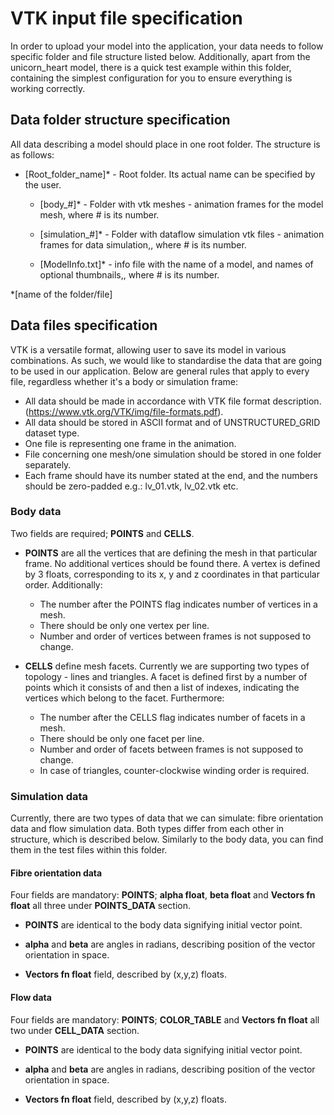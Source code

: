 ﻿# VTK input file specification

In order to upload your model into the application, your data needs to follow specific folder and file structure listed below. Additionally, apart from the unicorn_heart model, there is a quick test example within this folder, containing the simplest configuration for you to ensure everything is working correctly.

## Data folder structure specification

All data describing a model should place in one root folder. The structure is as follows:

-   [Root_folder_name]* - Root folder. Its actual name can be specified by the user.

	-  [body_#]* - Folder with vtk meshes - animation frames for the model mesh, where # is its number.
    
	- [simulation_#]* - Folder with dataflow simulation vtk files - animation frames for data simulation,, where # is its number.
    
	- [ModelInfo.txt]* - info file with the name of a model, and names of optional thumbnails,, where # is its number.

*[name of the folder/file]


## Data files specification

VTK is a versatile format, allowing user to save its model in various combinations. As such, we would like to standardise the data that are going to be used in our application. Below are general rules that apply to every file, regardless whether it's a body or simulation frame:

- All data should be made in accordance with VTK file format description. (https://www.vtk.org/VTK/img/file-formats.pdf). 
- All data should be stored in ASCII format and of UNSTRUCTURED_GRID dataset type. 
- One file is representing one frame in the animation. 
- File concerning one mesh/one simulation should be stored in one folder separately. 
- Each frame should have its number stated at the end, and the numbers should be zero-padded e.g.: lv_01.vtk, lv_02.vtk etc.


### Body data

Two fields are required; **POINTS** and **CELLS**.  

-   **POINTS** are all the vertices that are defining the mesh in that particular frame. No additional vertices should be found there. A vertex is defined by 3 floats, corresponding to its x, y and z coordinates in that particular order. Additionally:

	-  The number after the POINTS flag indicates number of vertices in a mesh.
	- There should be only one vertex per line.
	- Number and order of vertices between frames is not supposed to change.

-   **CELLS** define mesh facets.  Currently we are supporting two types of topology - lines and triangles. A facet is defined first by a number of points which it consists of and then a list of indexes, indicating the vertices which belong to the facet. Furthermore:

	- The number after the CELLS flag indicates number of facets in a mesh.
	- There should be only one facet per line.
	- Number and order of facets between frames is not supposed to change.
	- In case of triangles, counter-clockwise winding order is required.

### Simulation data

Currently, there are two types of data that we can simulate: fibre orientation data and flow simulation data. Both types differ from each other in structure, which is described below. Similarly to the body data, you can find them in the test files within this folder.

#### Fibre orientation data

Four fields are mandatory: **POINTS**; **alpha float**, **beta float** and **Vectors fn float** all three under **POINTS_DATA** section.

- **POINTS** are identical to the body data signifying initial vector point. 
 
- **alpha** and **beta** are angles in radians, describing position of the vector orientation in space. 
- **Vectors fn float** field, described by (x,y,z) floats.

#### Flow data
Four fields are mandatory: **POINTS**; **COLOR_TABLE** and **Vectors fn float** all two under **CELL_DATA** section.

- **POINTS** are identical to the body data signifying initial vector point. 
 
- **alpha** and **beta** are angles in radians, describing position of the vector orientation in space. 
- **Vectors fn float** field, described by (x,y,z) floats.



